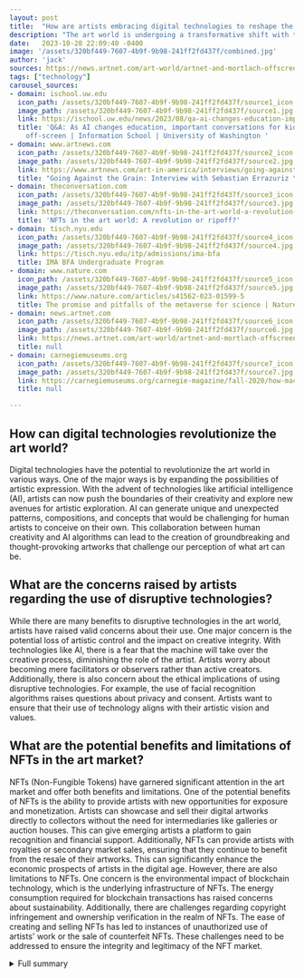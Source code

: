```yaml
---
layout: post
title:  "How are artists embracing digital technologies to reshape the art world?"
description: "The art world is undergoing a transformative shift with the advent of digital technologies. A recent panel discussion explored the implications of these technologies and the perspectives of artists. From embracing disruptive technologies to the rise of NFTs and the future of digital art, the discussion shed light on the changing landscape of creativity and innovation."
date:   2023-10-28 22:09:40 -0400
image: '/assets/320bf449-7607-4b9f-9b98-241ff2fd437f/combined.jpg'
author: 'jack'
sources: https://news.artnet.com/art-world/artnet-and-mortlach-offscreen-panel-event-2303930 https://ischool.uw.edu/news/2023/08/qa-ai-changes-education-important-conversations-kids-still-happen-screen https://www.artnews.com/art-in-america/interviews/going-against-the-grain-interview-with-sebastian-errazuriz-56313/ https://carnegiemuseums.org/carnegie-magazine/fall-2020/how-machines-see-us-and-why/ https://theconversation.com/nfts-in-the-art-world-a-revolution-or-ripoff-191299 https://tisch.nyu.edu/itp/admissions/ima-bfa https://www.nature.com/articles/s41562-023-01599-5
tags: ["technology"]
carousel_sources:
- domain: ischool.uw.edu
  icon_path: /assets/320bf449-7607-4b9f-9b98-241ff2fd437f/source1_icon.jpg
  image_path: /assets/320bf449-7607-4b9f-9b98-241ff2fd437f/source1.jpg
  link: https://ischool.uw.edu/news/2023/08/qa-ai-changes-education-important-conversations-kids-still-happen-screen
  title: 'Q&A: As AI changes education, important conversations for kids still happen
    off-screen | Information School | University of Washington '
- domain: www.artnews.com
  icon_path: /assets/320bf449-7607-4b9f-9b98-241ff2fd437f/source2_icon.jpg
  image_path: /assets/320bf449-7607-4b9f-9b98-241ff2fd437f/source2.jpg
  link: https://www.artnews.com/art-in-america/interviews/going-against-the-grain-interview-with-sebastian-errazuriz-56313/
  title: "Going Against the Grain: Interview with Sebastian Errazuriz \u2013 ARTnews.com"
- domain: theconversation.com
  icon_path: /assets/320bf449-7607-4b9f-9b98-241ff2fd437f/source3_icon.jpg
  image_path: /assets/320bf449-7607-4b9f-9b98-241ff2fd437f/source3.jpg
  link: https://theconversation.com/nfts-in-the-art-world-a-revolution-or-ripoff-191299
  title: 'NFTs in the art world: A revolution or ripoff?'
- domain: tisch.nyu.edu
  icon_path: /assets/320bf449-7607-4b9f-9b98-241ff2fd437f/source4_icon.jpg
  image_path: /assets/320bf449-7607-4b9f-9b98-241ff2fd437f/source4.jpg
  link: https://tisch.nyu.edu/itp/admissions/ima-bfa
  title: IMA BFA Undergraduate Program
- domain: www.nature.com
  icon_path: /assets/320bf449-7607-4b9f-9b98-241ff2fd437f/source5_icon.jpg
  image_path: /assets/320bf449-7607-4b9f-9b98-241ff2fd437f/source5.jpg
  link: https://www.nature.com/articles/s41562-023-01599-5
  title: The promise and pitfalls of the metaverse for science | Nature Human Behaviour
- domain: news.artnet.com
  icon_path: /assets/320bf449-7607-4b9f-9b98-241ff2fd437f/source6_icon.jpg
  image_path: /assets/320bf449-7607-4b9f-9b98-241ff2fd437f/source6.jpg
  link: https://news.artnet.com/art-world/artnet-and-mortlach-offscreen-panel-event-2303930
  title: null
- domain: carnegiemuseums.org
  icon_path: /assets/320bf449-7607-4b9f-9b98-241ff2fd437f/source7_icon.jpg
  image_path: /assets/320bf449-7607-4b9f-9b98-241ff2fd437f/source7.jpg
  link: https://carnegiemuseums.org/carnegie-magazine/fall-2020/how-machines-see-us-and-why/
  title: null

---
```


## How can digital technologies revolutionize the art world?
Digital technologies have the potential to revolutionize the art world in various ways. One of the major ways is by expanding the possibilities of artistic expression. With the advent of technologies like artificial intelligence (AI), artists can now push the boundaries of their creativity and explore new avenues for artistic exploration. AI can generate unique and unexpected patterns, compositions, and concepts that would be challenging for human artists to conceive on their own. This collaboration between human creativity and AI algorithms can lead to the creation of groundbreaking and thought-provoking artworks that challenge our perception of what art can be.

## What are the concerns raised by artists regarding the use of disruptive technologies?
While there are many benefits to disruptive technologies in the art world, artists have raised valid concerns about their use. One major concern is the potential loss of artistic control and the impact on creative integrity. With technologies like AI, there is a fear that the machine will take over the creative process, diminishing the role of the artist. Artists worry about becoming mere facilitators or observers rather than active creators. Additionally, there is also concern about the ethical implications of using disruptive technologies. For example, the use of facial recognition algorithms raises questions about privacy and consent. Artists want to ensure that their use of technology aligns with their artistic vision and values.

## What are the potential benefits and limitations of NFTs in the art market?
NFTs (Non-Fungible Tokens) have garnered significant attention in the art market and offer both benefits and limitations. One of the potential benefits of NFTs is the ability to provide artists with new opportunities for exposure and monetization. Artists can showcase and sell their digital artworks directly to collectors without the need for intermediaries like galleries or auction houses. This can give emerging artists a platform to gain recognition and financial support. Additionally, NFTs can provide artists with royalties or secondary market sales, ensuring that they continue to benefit from the resale of their artworks. This can significantly enhance the economic prospects of artists in the digital age. However, there are also limitations to NFTs. One concern is the environmental impact of blockchain technology, which is the underlying infrastructure of NFTs. The energy consumption required for blockchain transactions has raised concerns about sustainability. Additionally, there are challenges regarding copyright infringement and ownership verification in the realm of NFTs. The ease of creating and selling NFTs has led to instances of unauthorized use of artists' work or the sale of counterfeit NFTs. These challenges need to be addressed to ensure the integrity and legitimacy of the NFT market.



<details>
  <summary>Full summary</summary>
<p>The art world is experiencing a seismic shift with the emergence of digital technologies. A recent panel discussion hosted by Artnet and Mortlach delved into the implications of these technologies and explored the perspectives of various artists. The discussion centered around the embrace of disruptive technologies, the rise of NFTs, and the future of digital art.</p>
<p>The panel discussion kicked off with a lively debate on the impact of digital technologies on art and design. Artists acknowledged the potential of these technologies to revolutionize the art world. Sebastian Errazuriz, a renowned artist, advocated for embracing artificial intelligence (AI) as a powerful tool for artistic expression. He emphasized the ability of AI to push creative boundaries and open up new avenues for exploration.</p>
<p>However, not all artists were convinced about the benefits of disruptive technologies. Trevor Paglen, a prominent artist, offered pushback on the terms of operation for these technologies. He raised concerns about the potential loss of artistic control and the impact on creative integrity. Paglen urged artists to approach these technologies with caution and consider the implications of relinquishing control.</p>
<p>The discussion also delved into the topic of NFTs and their potential for the art world. Artists shared their different approaches to NFTs and how they could revolutionize the art market. Khyati Trehan, an emerging artist, highlighted the professional opportunities that NFTs present. She emphasized the ability of NFTs to leverage technological developments and create new avenues for artists to showcase and monetize their work.</p>
<p>The future of digital art and its interactivity were also explored during the discussion. Artists discussed the possibilities of creating immersive and interactive digital art experiences. The concept of the metaverse, a virtual shared space, was a topic of interest. It was acknowledged that the metaverse has the potential to reshape the art world by providing virtual meeting spaces and immersive 3D environments for collaboration and communication.</p>
<p>In addition to the main source, several extra sources provided additional insights into the impact of digital technologies on various aspects of the art world. One highlighted the potential of the metaverse to address limitations in accessibility for researchers. Virtual meeting spaces and immersive 3D environments can enhance collaboration and communication, ensuring that research is more inclusive and accessible.</p>
<p>Another source explored how the metaverse can improve the reproducibility of experimental results. Scientists can record and replicate laboratory conditions and procedures in immersive 3D simulations, promoting transparency and fostering collaborations.</p>
<p>The impact of digital technologies on the art world was further examined in the context of artificial intelligence. AI has swept the creative industry, with AI tools being embraced as design aids. There are concerns about artists being replaced by AI, but Sebastian Errazuriz advised artists to adapt and embrace AI as a powerful tool for creative expression. The examples of AI-generated designs showcased the immense potential of AI in various artistic fields.</p>
<p>The article also touched upon the issues raised by ImageNet Roulette, a digital art project that highlights the flaws of AI technologies and facial recognition services. The project raises questions about the accuracy and ethical implications of AI-generated labels.</p>
<p>The rise of NFTs and their impact on the art world was one of the most discussed topics during the panel. The article detailed the various aspects of NFTs, including their unique valuations, tamper-resistant nature, and the financial value they add to digital art. However, the article also acknowledged the concerns surrounding NFTs, such as barriers to entry, copyright infringement, and environmental impact. Artists are exploring alternative platforms with less environmental impact and setting up NFT tokens to receive compensation for resales.</p>
<p>The concept of interactivity in visual arts and digital interactive art was also explored. Artists and experts discussed how interactivity bridges the gap between artists and audiences, creating innovative and immersive experiences. Digital interactive installations and transformative technology have reshaped the arts industry, providing new mediums for artistic expression.</p>
<p>Finally, the article discussed the uncertainties surrounding the metaverse and its potential. While some experts framed the metaverse as a technical evolution of the internet, there are calls for open debates and cautious consideration of the link between culture, technology, and behavior in the metaverse.</p>
<p>Overall, the panel discussion and the additional insights from various sources highlight the profound impact of digital technologies on the art world. From embracing disruptive technologies to exploring the possibilities of the metaverse and NFTs, artists are navigating a new landscape of creativity and innovation. The article encourages artists and industry leaders to remain focused on the possibilities of blockchain technology and to manage its impact responsibly.</p>
</details>
